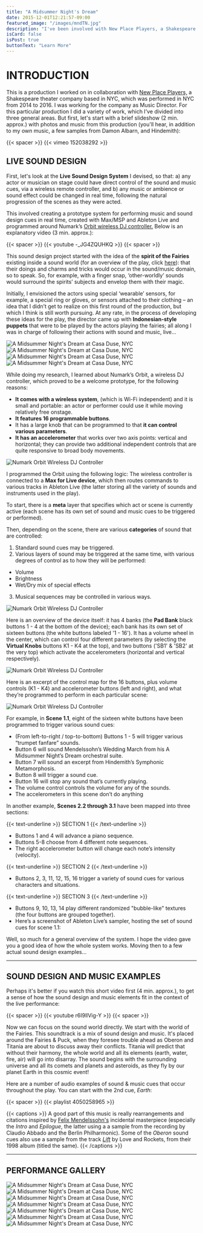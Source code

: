 ```yaml
---
title: "A Midsummer Night's Dream"
date: 2015-12-01T12:21:57-09:00
featured_image: "/images/mndTN.jpg"
description: "I've been involved with New Place Players, a Shakespeare theater company based in NYC, since 2013. This is one of three productions that I've worked on with them and which kept me quite busy throughout 2014 to 2016. Inspired as I was, I worked on various facets of the production. Click below to learn more about a live-and-remote sound design system I developed, listen to various excerpts of my sound design & musical work, as well as look at some pictures and videos from the performances."
isCard: false
isPost: true
buttonText: "Learn More"
---
```


# INTRODUCTION
This is a production I worked on in collaboration with [New Place Players,](https://newplaceplayersnyc.com/) a Shakespeare theater company based in NYC, which was performed in NYC from 2014 to 2016. I was working for the company as Music Director. For this particular production I did a variety of work, which I’ve divided into three general areas. But first, let's start with a brief slideshow (2 min. approx.) with photos and music from this production (you'll hear, in addition to my own music, a few samples from Damon Albarn, and Hindemith):

{{< spacer >}}
{{< vimeo 152038292 >}}

## LIVE SOUND DESIGN

First, let's look at the **Live Sound Design System** I devised, so that: a) any actor or musician on stage could have direct control of the sound and music cues, via a wireless remote controller, and b) any music or ambience or sound effect could be changed in real time, following the natural progression of the scenes as they were acted.

This involved creating a prototype system for performing music and sound design cues in real time, created with Max/MSP and Ableton Live and programmed around Numark’s [Orbit wireless DJ controller.](https://www.numark.com/product/orbit) Below is an explanatory video (3 min. approx.):

{{< spacer >}}
{{< youtube -_JG4ZQUHKQ >}}
{{< spacer >}}

This sound design project started with the idea of the **spirit of the Fairies** existing inside a sound world (for an overview of the play, click [here](https://en.wikipedia.org/wiki/A_Midsummer_Night%27s_Dream)): that their doings and charms and tricks would occur in the sound/music domain, so to speak. So, for example, with a finger snap, ‘other-worldly’ sounds would surround the spirits’ subjects and envelop them with their magic.

Initially, I envisioned the actors using special ‘wearable’ sensors, for example, a special ring or gloves, or sensors attached to their clothing – an idea that I didn’t get to realize on this first round of the production, but which I think is still worth pursuing. At any rate, in the process of developing these ideas for the play, the director came up with **Indonesian-style puppets** that were to be played by the actors playing the fairies; all along I was in charge of following their actions with sound and music, live...

![A Midsummer Night's Dream at Casa Duse, NYC](mndG01.jpg)
![A Midsummer Night's Dream at Casa Duse, NYC](mndG02.jpg)
![A Midsummer Night's Dream at Casa Duse, NYC](mndG03.jpg)
![A Midsummer Night's Dream at Casa Duse, NYC](mndG04.jpg)

While doing my research, I learned about Numark’s Orbit, a wireless DJ controller, which proved to be a welcome prototype, for the following reasons:

- **It comes with a wireless system**, (which is Wi-Fi independent) and it is small and portable: an actor or performer could use it while moving relatively free onstage.
- **It features 16 programmable buttons**.
- It has a large knob that can be programmed to that **it can control various parameters**.
- **It has an accelerometer** that works over two axis points: vertical and horizontal; they can provide two additional independent controls that are quite responsive to broad body movements.

![Numark Orbit Wireless DJ Controller](/images/orbit900.jpg)

I programmed the Orbit using the following logic: The wireless controller is connected to a **Max for Live device**, which then routes commands to various tracks in Ableton Live (the latter storing all the variety of sounds and instruments used in the play).

To start, there is a **meta** layer that specifies which act or scene is currently active (each scene has its own set of sound and music cues to be triggered or performed).

Then, depending on the scene, there are various **categories** of sound that are controlled:

1) Standard sound cues may be triggered.
2) Various layers of sound may be triggered at the same time, with various degrees of control as to how they will be performed:
- Volume
- Brightness
- Wet/Dry mix of special effects
3) Musical sequences may be controlled in various ways.

![Numark Orbit Wireless DJ Controller](orbitSchematic.png)

Here is an overview of the device itself: it has 4 banks (the **Pad Bank** black buttons 1 - 4 at the bottom of the device); each bank has its own set of sixteen buttons (the white buttons labeled '1 - 16'). It has a volume wheel in the center, which can control four different parameters (by selecting the **Virtual Knobs** buttons K1 - K4 at the top), and two buttons ('SB1' & 'SB2' at the very top) which activate the accelerometers (horizontal and vertical respectively).

![Numark Orbit Wireless DJ Controller](orbitHorizontal.png)

Here is an excerpt of the control map for the 16 buttons, plus volume controls (K1 - K4) and accelerometer buttons (left and right), and what they’re programmed to perform in each particular scene:

![Numark Orbit Wireless DJ Controller](orbitMap.png)

For example, in **Scene 1.1**, eight of the sixteen white buttons have been programmed to trigger various sound cues:

- (From left-to-right / top-to-bottom) Buttons 1 - 5 will trigger various “trumpet fanfare” sounds.
- Button 6 will sound Mendelssohn’s Wedding March from his A Midsummer Night’s Dream orchestral suite.
- Button 7 will sound an excerpt from Hindemith’s Symphonic Metamorphosis.
- Button 8 will trigger a sound cue.
- Button 16 will stop any sound that’s currently playing.
- The volume control controls the volume for any of the sounds.
- The accelerometers in this scene don’t do anything

In another example, **Scenes 2.2 through 3.1** have been mapped into three sections:

{{< text-underline >}}
SECTION 1
{{< /text-underline >}}

- Buttons 1 and 4 will advance a piano sequence.
- Buttons 5-8 choose from 4 different note sequences.
- The right accelerometer button will change each note’s intensity (velocity).

{{< text-underline >}}
SECTION 2
{{< /text-underline >}}
- Buttons 2, 3, 11, 12, 15, 16 trigger a variety of sound cues for various characters and situations.

{{< text-underline >}}
SECTION 3
{{< /text-underline >}}
- Buttons 9, 10, 13, 14 play different randomized "bubble-like" textures (the four buttons are grouped together).
- Here’s a screenshot of Ableton Live’s sampler, hosting the set of sound cues for scene 1.1:

Well, so much for a general overview of the system. I hope the video gave you a good idea of how the whole system works. Moving then to a few actual sound design examples...

---

## SOUND DESIGN AND MUSIC EXAMPLES

Perhaps it's better if you watch this short video first (4 min. approx.), to get a sense of how the sound design and music elements fit in the context of the live performance:

{{< spacer >}}
{{< youtube r6I9llVig-Y >}}
{{< spacer >}}

Now we can focus on the sound world directly. We start with the world of the Fairies. This soundtrack is a mix of sound design and music. It's placed around the Fairies & Puck, when they foresee trouble ahead as Oberon and Titania are about to discuss away their conflicts. Titania will predict that without their harmony, the whole world and all its elements (earth, water, fire, air) will go into disarray. The sound begins with the surrounding universe and all its comets and planets and asteroids, as they fly by our planet Earth in this cosmic event!

Here are a number of audio examples of sound & music cues that occur throughout the play. You can start with the 2nd cue, *Earth*:

{{< spacer >}}
{{< playlist 4050258965 >}}

{{< captions >}}
A good part of this music is really rearrangements and citations inspired by <a href="https://en.wikipedia.org/wiki/A_Midsummer_Night%27s_Dream_(Mendelssohn)">Felix Mendelssohn's</a> incidental masterpiece (especially the <i>Intro</i> and <i>Epilogue</i>, the latter using a a sample from the recording by Claudio Abbado and the Berlin Philharmonic). Some of the <i>Oberon</i> sound cues also use a sample from the track <a href="https://www.youtube.com/watch?v=jvh0IMKX9Q4"><i>Lift</i></a> by Love and Rockets, from their 1998 album (titled the same).
{{< /captions >}}

---

## PERFORMANCE GALLERY

![A Midsummer Night's Dream at Casa Duse, NYC](mndG05.jpg)
![A Midsummer Night's Dream at Casa Duse, NYC](mndG06.jpg)
![A Midsummer Night's Dream at Casa Duse, NYC](mndG07.jpg)
![A Midsummer Night's Dream at Casa Duse, NYC](mndG08.jpg)
![A Midsummer Night's Dream at Casa Duse, NYC](mndG09.jpg)
![A Midsummer Night's Dream at Casa Duse, NYC](mndG10.jpg)
![A Midsummer Night's Dream at Casa Duse, NYC](mndG11.jpg)